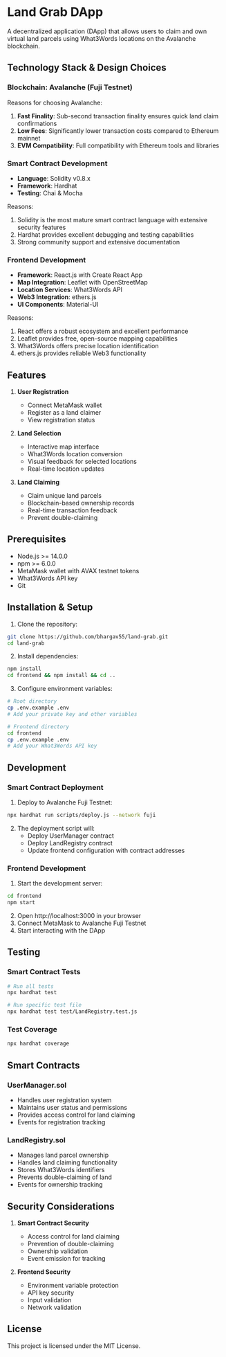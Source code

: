 # Land Grab DApp

A decentralized application (DApp) that allows users to claim and own virtual land parcels using What3Words locations on the Avalanche blockchain.

## Technology Stack & Design Choices

### Blockchain: Avalanche (Fuji Testnet)

Reasons for choosing Avalanche:
1. **Fast Finality**: Sub-second transaction finality ensures quick land claim confirmations
2. **Low Fees**: Significantly lower transaction costs compared to Ethereum mainnet
3. **EVM Compatibility**: Full compatibility with Ethereum tools and libraries


### Smart Contract Development
- **Language**: Solidity v0.8.x
- **Framework**: Hardhat
- **Testing**: Chai & Mocha

Reasons:
1. Solidity is the most mature smart contract language with extensive security features
2. Hardhat provides excellent debugging and testing capabilities
3. Strong community support and extensive documentation

### Frontend Development
- **Framework**: React.js with Create React App
- **Map Integration**: Leaflet with OpenStreetMap
- **Location Services**: What3Words API
- **Web3 Integration**: ethers.js
- **UI Components**: Material-UI

Reasons:
1. React offers a robust ecosystem and excellent performance
2. Leaflet provides free, open-source mapping capabilities
3. What3Words offers precise location identification
4. ethers.js provides reliable Web3 functionality

## Features

1. **User Registration**
   - Connect MetaMask wallet
   - Register as a land claimer
   - View registration status

2. **Land Selection**
   - Interactive map interface
   - What3Words location conversion
   - Visual feedback for selected locations
   - Real-time location updates

3. **Land Claiming**
   - Claim unique land parcels
   - Blockchain-based ownership records
   - Real-time transaction feedback
   - Prevent double-claiming

## Prerequisites

- Node.js >= 14.0.0
- npm >= 6.0.0
- MetaMask wallet with AVAX testnet tokens
- What3Words API key
- Git

## Installation & Setup

1. Clone the repository:
```bash
git clone https://github.com/bhargav55/land-grab.git
cd land-grab
```

2. Install dependencies:
```bash
npm install
cd frontend && npm install && cd ..
```

3. Configure environment variables:
```bash
# Root directory
cp .env.example .env
# Add your private key and other variables

# Frontend directory
cd frontend
cp .env.example .env
# Add your What3Words API key
```

## Development

### Smart Contract Deployment

1. Deploy to Avalanche Fuji Testnet:
```bash
npx hardhat run scripts/deploy.js --network fuji
```

2. The deployment script will:
   - Deploy UserManager contract
   - Deploy LandRegistry contract
   - Update frontend configuration with contract addresses

### Frontend Development

1. Start the development server:
```bash
cd frontend
npm start
```

2. Open http://localhost:3000 in your browser
3. Connect MetaMask to Avalanche Fuji Testnet
4. Start interacting with the DApp

## Testing

### Smart Contract Tests
```bash
# Run all tests
npx hardhat test

# Run specific test file
npx hardhat test test/LandRegistry.test.js
```

### Test Coverage
```bash
npx hardhat coverage
```

## Smart Contracts

### UserManager.sol
- Handles user registration system
- Maintains user status and permissions
- Provides access control for land claiming
- Events for registration tracking

### LandRegistry.sol
- Manages land parcel ownership
- Handles land claiming functionality
- Stores What3Words identifiers
- Prevents double-claiming of land
- Events for ownership tracking

## Security Considerations

1. **Smart Contract Security**
   - Access control for land claiming
   - Prevention of double-claiming
   - Ownership validation
   - Event emission for tracking

2. **Frontend Security**
   - Environment variable protection
   - API key security
   - Input validation
   - Network validation


## License

This project is licensed under the MIT License.

